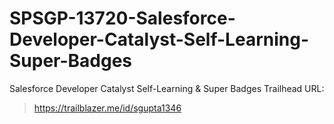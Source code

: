 # SPSGP-13720-Salesforce-Developer-Catalyst-Self-Learning-Super-Badges
Salesforce Developer Catalyst Self-Learning &amp; Super Badges
Trailhead URL:
>https://trailblazer.me/id/sgupta1346
